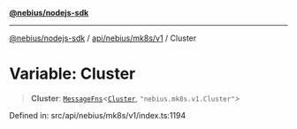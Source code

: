 [**@nebius/nodejs-sdk**](../../../../../README.md)

---

[@nebius/nodejs-sdk](../../../../../README.md) / [api/nebius/mk8s/v1](../README.md) / Cluster

# Variable: Cluster

> **Cluster**: [`MessageFns`](../../../../../runtime/protos/core/interfaces/MessageFns.md)\<[`Cluster`](../interfaces/Cluster.md), `"nebius.mk8s.v1.Cluster"`\>

Defined in: src/api/nebius/mk8s/v1/index.ts:1194

